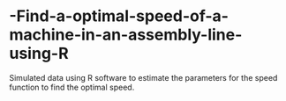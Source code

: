 # -Find-a-optimal-speed-of-a-machine-in-an-assembly-line-using-R
Simulated data using R software to estimate the parameters for the speed function to find the optimal speed.
